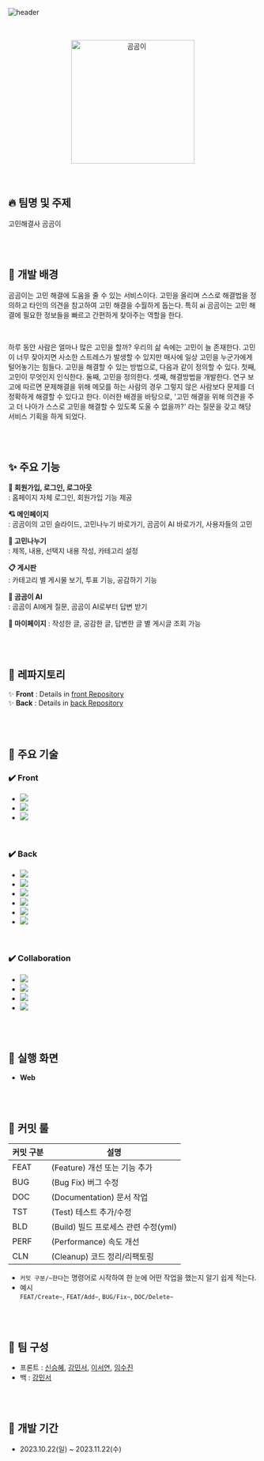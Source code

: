 ![header](https://capsule-render.vercel.app/api?type=waving&color=gradient&height=300&section=header&text=고민해결사%20곰곰이%20&fontSize=50&fontAlignY=40&desc=2023-2%20웹프레임워크%202팀%20&descAlign=80)

<br>
<br>

<div align="center">

 <img width="250" alt="곰곰이" src="https://github.com/MinseoKangQ/gomgom-back/assets/98332877/24cbc501-cc4a-4d1f-a4fd-f0b8b38127ca">

</div>

<br>
<br>

## :fire: 팀명 및 주제

고민해결사 곰곰이

<br><br>

## :raised_hands: 개발 배경

 곰곰이는 고민 해결에 도움을 줄 수 있는 서비스이다. 고민을 올리며 스스로 해결법을 정의하고 타인의 의견을 참고하여 고민 해결을 수월하게 돕는다. 특히 ai 곰곰이는 고민 해결에 필요한 정보들을 빠르고 간편하게 찾아주는 역할을 한다.

 <br>

  하루 동안 사람은 얼마나 많은 고민을 할까? 우리의 삶 속에는 고민이 늘 존재한다. 고민이 너무 잦아지면 사소한 스트레스가 발생할 수 있지만 매사에 일상 고민을 누군가에게 털어놓기는 힘들다. 고민을 해결할 수 있는 방법으로, 다음과 같이 정의할 수 있다. 첫째, 고민이 무엇인지 인식한다. 둘째, 고민을 정의한다. 셋째, 해결방법을 개발한다. 연구 보고에 따르면 문제해결을 위해 메모를 하는 사람의 경우 그렇지 않은 사람보다 문제를 더 정확하게 해결할 수 있다고 한다. 이러한 배경을 바탕으로, '고민 해결을 위해 의견을 주고 더 나아가 스스로 고민을 해결할 수 있도록 도울 수 없을까?' 라는 질문을 갖고 해당 서비스 기획을 하게 되었다.

<br><br>

## ✨ 주요 기능

**👤 회원가입, 로그인, 로그아웃**  
: 홈페이지 자체 로그인, 회원가입 기능 제공

**💘 메인페이지**  
: 곰곰이의 고민 슬라이드, 고민나누기 바로가기, 곰곰이 AI 바로가기, 사용자들의 고민

**👤 고민나누기**  
: 제목, 내용, 선택지 내용 작성, 카테고리 설정

**📋 게시판**  
: 카테고리 별 게시물 보기, 투표 기능, 공감하기 기능

**🐻 곰곰이 AI**  
: 곰곰이 AI에게 질문, 곰곰이 AI로부터 답변 받기

**📔 마이페이지**
: 작성한 글, 공감한 글, 답변한 글 별 게시글 조회 가능

<br><br>

## 🤖 레파지토리
✨ **Front** : Details in [front Repository](https://github.com/TeamBeeear/WebFrameWork)<br>
✨ **Back** : Details in [back Repository](https://github.com/TeamBeeear/springboot-server)

<br><br>

## 🦾 주요 기술
### ✔️ Front
* <img src="https://img.shields.io/badge/React-61DAFB?style=for-the-badge&logo=React&logoColor=white"/>
* <img src="https://img.shields.io/badge/netlify-00C7B7?style=for-the-badge&logo=netlify&logoColor=white"/>
* <img src="https://img.shields.io/badge/Visual Studio Code-007ACC?style=for-the-badge&logo=Visual Studio Code&logoColor=white"/>

<br>
  
### ✔️ Back
* <img src="https://img.shields.io/badge/Java-007396?style=for-the-badge&logo=Java&logoColor=white"/>
* <img src="https://img.shields.io/badge/SpringBoot-6DB33F?style=for-the-badge&logo=SpringBoot&logoColor=white"/>
* <img src="https://img.shields.io/badge/JPA-6DB33F?style=for-the-badge&logo=JPA&logoColor=white"/>
* <img src="https://img.shields.io/badge/Ubuntu-E95420?style=for-the-badge&logo=Ubuntu&logoColor=white"/>
* <img src="https://img.shields.io/badge/MySQL-4479A1?style=for-the-badge&logo=MySQL&logoColor=white"/>
* <img src="https://img.shields.io/badge/AWS-232F3E?style=for-the-badge&logo=amazonaws&logoColor=white"/>

<br>

### ✔️ Collaboration
* <img src="https://img.shields.io/badge/Github-black?style=for-the-badge&logo=Github&logoColor=white"/>
* <img src="https://img.shields.io/badge/Discord-5865F2?style=for-the-badge&logo=Discord&logoColor=white"/>
* <img src="https://img.shields.io/badge/Figma-F24E1E?style=for-the-badge&logo=Figma&logoColor=white"/>
* <img src="https://img.shields.io/badge/Notion-black?style=for-the-badge&logo=Notion&logoColor=white"/>

<br><br>

## 👀 실행 화면
* **Web**


<br><br>

## 🤝 커밋 룰

| 커밋 구분 | 설명 |
| --- | --- |
| FEAT | (Feature) 개선 또는 기능 추가 |
| BUG | (Bug Fix) 버그 수정 |
| DOC | (Documentation) 문서 작업 |
| TST | (Test) 테스트 추가/수정 |
| BLD | (Build) 빌드 프로세스 관련 수정(yml) |
| PERF | (Performance) 속도 개선 |
| CLN | (Cleanup) 코드 정리/리팩토링 |

- `커밋 구분/~한다`는 명령어로 시작하여 한 눈에 어떤 작업을 했는지 알기 쉽게 적는다.
- 예시  
  `FEAT/Create~`, `FEAT/Add~`, `BUG/Fix~`, `DOC/Delete~`

<br><br>

## 👥 팀 구성

- 프론트 : <a href="https://github.com/drimh">신승혜</a>, <a href="https://github.com/MinseoKangQ">강민서</a>, <a href="https://github.com/sycuuui">이서연</a>, <a href="https://github.com/">임수진</a>
- 백 : <a href="https://github.com/MinseoKangQ">강민서</a>

<br><br>

## 📅 개발 기간

- 2023.10.22(일) ~ 2023.11.22(수)
